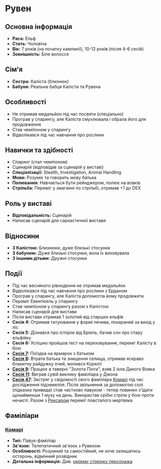# Рувен

## Основна інформація
- **Раса:** Ельф
- **Стать:** Чоловіча
- **Вік:** 7 років (на початку кампанії), 10-12 років (після 4-6 сесій)
- **Зовнішність:** Біле волосся

## Сім'я
- **Сестра:** Каліста (близнюк)
- **Бабуня:** Реальна бабця Калісти та Рувена

## Особливості
- Не отримав медальйон під час посвяти (спеціально)
- Програв у спарингу, але Каліста смухлювала і обрала його для продовження
- Став чемпіоном у спарингу
- Відволікався під час навчання про рослини

## Навички та здібності
- Спаринг (стал чемпіоном)
- Сценарій (відповідав за сценарій у виставі)
- **Спеціалізації:** Stealth, Investigation, Animal Handling
- **Мови:** Розуміє та говорить мову батька
- **Полювання:** Навчається бути рейнджером, полює на вовків
- **Стрільба:** Переміг у змаганні по стрільбі, отримав +1 до DEX

## Роль у виставі
- **Відповідальність:** Сценарій
- Написав сценарій для саркастичної вистави

## Відносини
- **З Калістою:** Близнюки, дуже близькі стосунки
- **З бабунею:** Дуже близькі стосунки, вона їх виховувала
- **З іншими дітьми:** Дружні стосунки

## Події
- Під час весняного рівнодення не отримав медальйон
- Відволікався під час навчання про рослини з Ерданом
- Програв у спарингу, але Каліста допомогла йому продовжити
- Переміг Евентюель у спарингу
- Став чемпіоном у спарингу разом з Калістою
- Написав сценарій для вистави
- Після вистави отримав 1 золотий від старших ельфів
- **Сесія 4:** Отримав татуювання у формі печива, покараний за вихід у ліс
- **Сесія 5:** Дізнався про історію від Бріель, бачив сон про стару ельфійку
- **Сесія 6:** Успішно пройшов тест на переховування, переміг Калісту в бою
- **[Сесія 7](../Notes/Сесія%207.md):** Поїздка на ярмарок з батьком
- **[Сесія 8](../Notes/Сесія%208.md):** Втрата батька та знищення селища, отримав яскраво блакитну райдужку очей, молився Корелії
- **[Сесія 9](../Notes/Сесія%209.md):** Працює в таверні "Золота Пінта", взяв 2 ікла Дикого Вовка
- **[Сесія 11](../Notes/Сесія%2011.md):** Виграв сувій виклику фаміліара у Джона
- **[Сесія 47](../Notes/Сесія%2047.md):** Застряг у свідомості свого фаміліара [Комарі](Комарі.md) під час дослідження підземелля. Після звільнення за допомогою солі (підказка привида) став частково павуком - тепер повинен з'їдати щонайменше 1 муху на день. Використав срібні стріли у бою проти нечисті. Разом з [Рексаром](Рексар.md) переміг повсталого мертвяка

## Фаміліари

### [Комарі](Комарі.md)
- **Тип:** Павук-фаміліар
- **Зв'язок:** Телепатичний зв'язок з Рувеном
- **Особливості:** Розумний та самостійний, не хоче залишатись осторонь, відмінний розвідник
- **Детальна інформація:** Див. [окрему сторінку персонажа](Комарі.md)
